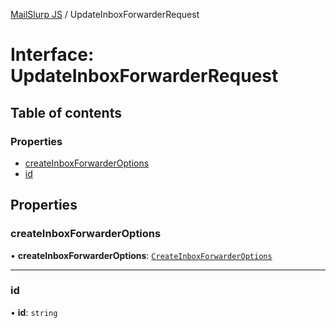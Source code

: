 [MailSlurp JS](../README.md) / UpdateInboxForwarderRequest

# Interface: UpdateInboxForwarderRequest

## Table of contents

### Properties

- [createInboxForwarderOptions](UpdateInboxForwarderRequest.md#createinboxforwarderoptions)
- [id](UpdateInboxForwarderRequest.md#id)

## Properties

### createInboxForwarderOptions

• **createInboxForwarderOptions**: [`CreateInboxForwarderOptions`](CreateInboxForwarderOptions.md)

___

### id

• **id**: `string`
